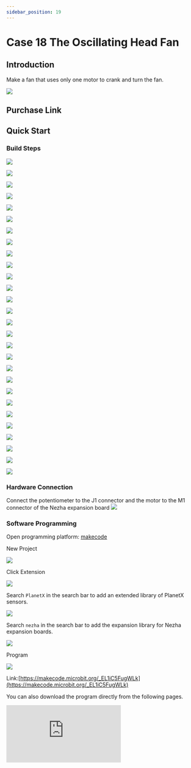 ```yaml
---
sidebar_position: 19
---
```


# Case 18 The Oscillating Head Fan

## Introduction

Make a fan that uses only one motor to crank and turn the fan.





![](./images/nezha-inventors-kit-v2-case-18-01.png)

## Purchase Link



## Quick Start

### Build Steps

![](./images/nezha-inventors-kit-v2-step-18-01.png)

![](./images/nezha-inventors-kit-v2-step-18-02.png)

![](./images/nezha-inventors-kit-v2-step-18-03.png)

![](./images/nezha-inventors-kit-v2-step-18-04.png)

![](./images/nezha-inventors-kit-v2-step-18-05.png)

![](./images/nezha-inventors-kit-v2-step-18-06.png)

![](./images/nezha-inventors-kit-v2-step-18-07.png)

![](./images/nezha-inventors-kit-v2-step-18-08.png)

![](./images/nezha-inventors-kit-v2-step-18-09.png)

![](./images/nezha-inventors-kit-v2-step-18-10.png)

![](./images/nezha-inventors-kit-v2-step-18-11.png)

![](./images/nezha-inventors-kit-v2-step-18-12.png)

![](./images/nezha-inventors-kit-v2-step-18-13.png)

![](./images/nezha-inventors-kit-v2-step-18-14.png)

![](./images/nezha-inventors-kit-v2-step-18-15.png)

![](./images/nezha-inventors-kit-v2-step-18-16.png)

![](./images/nezha-inventors-kit-v2-step-18-17.png)

![](./images/nezha-inventors-kit-v2-step-18-18.png)

![](./images/nezha-inventors-kit-v2-step-18-19.png)

![](./images/nezha-inventors-kit-v2-step-18-20.png)

![](./images/nezha-inventors-kit-v2-step-18-21.png)

![](./images/nezha-inventors-kit-v2-step-18-22.png)

![](./images/nezha-inventors-kit-v2-step-18-23.png)

![](./images/nezha-inventors-kit-v2-step-18-24.png)

![](./images/nezha-inventors-kit-v2-step-18-25.png)

![](./images/nezha-inventors-kit-v2-step-18-26.png)

![](./images/nezha-inventors-kit-v2-step-18-27.png)

![](./images/nezha-inventors-kit-v2-step-18-28.png)


### Hardware Connection

Connect the potentiometer to the J1 connector and the motor to the M1 connector of the Nezha expansion board
![](./images/nezha-inventors-kit-v2-case-18-02.png)

### Software Programming

Open programming platform: [makecode](https://makecode.microbit.org/#)

New Project

![](./images/nezha-inventors-kit-v2-case-19-03.png)

Click Extension

![](./images/nezha-inventors-kit-v2-case-19-04.png)

Search `PlanetX` in the search bar to add an extended library of PlanetX sensors.

![](./images/nezha-inventors-kit-v2-case-19-05.png)

Search `nezha` in the search bar to add the expansion library for Nezha expansion boards.

![](./images/nezha-inventors-kit-v2-case-19-06.png)

Program

![](./images/nezha-inventors-kit-v2-case-18-07.png)


Link:[https://makecode.microbit.org/_EL1iC5FugWLk](https://makecode.microbit.org/_EL1iC5FugWLk)

You can also download the program directly from the following pages.

<div
    style={{
        position: 'relative',
        paddingBottom: '60%',
        overflow: 'hidden',
    }}
>
    <iframe
        src="https://makecode.microbit.org/_EL1iC5FugWLk"
        frameborder="0"
        sandbox="allow-popups allow-forms allow-scripts allow-same-origin"
        style={{
            position: 'absolute',
            width: '100%',
            height: '100%',
        }}
    />
</div>

### Result

The speed of the rotation of the fan is controlled by a knob.

![](./images/nezha-inventors-kit-v2-case-18.gif)
